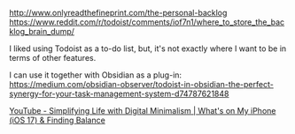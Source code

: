 http://www.onlyreadthefineprint.com/the-personal-backlog
https://www.reddit.com/r/todoist/comments/iof7n1/where_to_store_the_backlog_brain_dump/

I liked using Todoist as a to-do list, but, it's not exactly where I want to be in terms of other features.

I can use it together with Obsidian as a plug-in: https://medium.com/obsidian-observer/todoist-in-obsidian-the-perfect-synergy-for-your-task-management-system-d74787621848

[YouTube - Simplifying Life with Digital Minimalism | What's on My iPhone (iOS 17) & Finding Balance](https://www.youtube.com/watch?v=ZGf8wjwgDwQ)